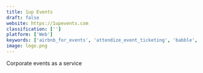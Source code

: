 ```yaml
---
title: 1up Events
draft: false 
website: https://1upevents.com
classification: ['']
platform: ['Web']
keywords: ['airbnb_for_events', 'attendize_event_ticketing', 'babble', 'event_hunt', 'eventbrite', 'eventerprise', 'eventjoy', 'eventsapp', 'fest300', 'festival_mapper', 'friendstonight', 'hango', 'kindred', 'kisha', 'meed', 'panorella', 'setmine', 'shapr', 'sparq_events', 'swap-bot']
image: logo.png
---
```

Corporate events as a service